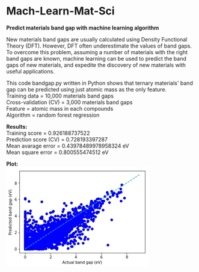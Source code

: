 # Mach-Learn-Mat-Sci
**Predict materials band gap with machine learning algorithm**

New materials band gaps are usually calculated using Density Functional Theory (DFT). However, DFT often underestimate the values of band gaps. To overcome this problem, assuming a number of materials with the right band gaps are known, machine learning can be used to predict the band gaps of new materials, and expedite the discovery of new materials with useful applications.</br>

This code bandgap.py written in Python shows that ternary materials' band gap can be predicted using just atomic mass as the only feature.</br>
Training data = 10,000 materials band gaps</br>
Cross-validation (CV) = 3,000 materials band gaps</br>
Feature = atomic mass in each compounds</br>
Algorithm = random forest regression</br>

**Results:**</br>
Training score = 0.926188737522</br>
Prediction score (CV) = 0.728193397287</br>
Mean avarage error = 0.43978489978958324 eV </br>
Mean square error = 0.800555474512 eV</br>

**Plot:**</br>
![](https://github.com/wfgoh/mach-learn-mat-sci/blob/master/bandgap_predict.jpg)

